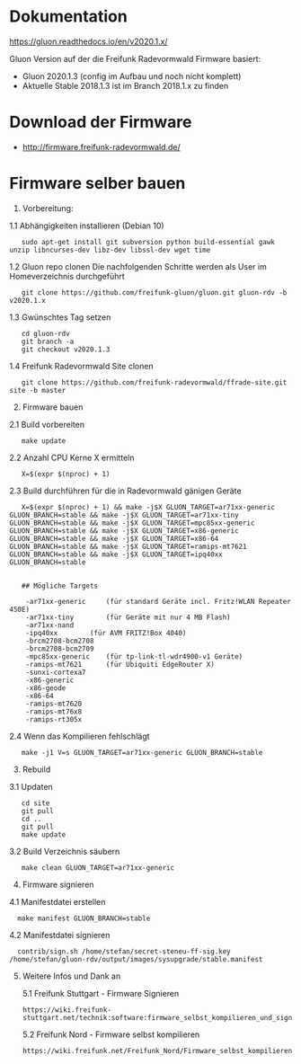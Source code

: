# Dokumentation

https://gluon.readthedocs.io/en/v2020.1.x/

Gluon Version auf der die Freifunk Radevormwald Firmware basiert:

* Gluon 2020.1.3 (config im Aufbau und noch nicht komplett)
* Aktuelle Stable 2018.1.3 ist im Branch 2018.1.x zu finden

# Download der Firmware

* http://firmware.freifunk-radevormwald.de/

# Firmware selber bauen

1. Vorbereitung:

  1.1 Abhängigkeiten installieren (Debian 10)
	
       sudo apt-get install git subversion python build-essential gawk unzip libncurses-dev libz-dev libssl-dev wget time

  1.2 Gluon repo clonen
  Die nachfolgenden Schritte werden als User im Homeverzeichnis durchgeführt

       git clone https://github.com/freifunk-gluon/gluon.git gluon-rdv -b v2020.1.x
       
       
  1.3 Gwünschtes Tag setzen
       
       cd gluon-rdv
       git branch -a 
       git checkout v2020.1.3
       
  1.4 Freifunk Radevormwald Site clonen

       git clone https://github.com/freifunk-radevormwald/ffrade-site.git site -b master

2. Firmware bauen

  2.1 Build vorbereiten

       make update

  
  2.2 Anzahl CPU Kerne X ermitteln
  
       X=$(expr $(nproc) + 1)
    
  2.3 Build durchführen für die in Radevormwald gänigen Geräte
  
       X=$(expr $(nproc) + 1) && make -j$X GLUON_TARGET=ar71xx-generic GLUON_BRANCH=stable && make -j$X GLUON_TARGET=ar71xx-tiny GLUON_BRANCH=stable && make -j$X GLUON_TARGET=mpc85xx-generic GLUON_BRANCH=stable && make -j$X GLUON_TARGET=x86-generic GLUON_BRANCH=stable && make -j$X GLUON_TARGET=x86-64 GLUON_BRANCH=stable && make -j$X GLUON_TARGET=ramips-mt7621 GLUON_BRANCH=stable && make -j$X GLUON_TARGET=ipq40xx GLUON_BRANCH=stable
       
            
       ## Mögliche Targets

		-ar71xx-generic		(für standard Geräte incl. Fritz!WLAN Repeater 450E)
		-ar71xx-tiny		(für Geräte mit nur 4 MB Flash)
		-ar71xx-nand
		-ipq40xx		(für AVM FRITZ!Box 4040)
		-brcm2708-bcm2708
		-brcm2708-bcm2709
		-mpc85xx-generic	(für tp-link-tl-wdr4900-v1 Geräte)
		-ramips-mt7621		(für Ubiquiti EdgeRouter X)
		-sunxi-cortexa7
		-x86-generic
		-x86-geode
		-x86-64
		-ramips-mt7620
		-ramips-mt76x8
		-ramips-rt305x

       
  2.4 Wenn das Kompilieren fehlschlägt
  
       make -j1 V=s GLUON_TARGET=ar71xx-generic GLUON_BRANCH=stable
       
3. Rebuild

  3.1 Updaten

       cd site
       git pull
       cd ..
       git pull
       make update

  3.2 Build Verzeichnis säubern

       make clean GLUON_TARGET=ar71xx-generic

4. Firmware signieren

  4.1 Manifestdatei erstellen
  
      make manifest GLUON_BRANCH=stable
      
  4.2 Manifestdatei signieren
  
      contrib/sign.sh /home/stefan/secret-steneu-ff-sig.key /home/stefan/gluon-rdv/output/images/sysupgrade/stable.manifest
      
      
5. Weitere Infos und Dank an

   5.1 Freifunk Stuttgart - Firmware Signieren
   
       https://wiki.freifunk-stuttgart.net/technik:software:firmware_selbst_kompilieren_und_signieren
       
   5.2 Freifunk Nord - Firmware selbst kompilieren
   
       https://wiki.freifunk.net/Freifunk_Nord/Firmware_selbst_kompilieren
       
